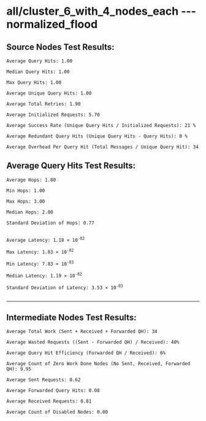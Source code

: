 # all/cluster_6_with_4_nodes_each --- normalized_flood
## Source Nodes Test Results:
	Average Query Hits: 1.00

	Median Query Hits: 1.00

	Max Query Hits: 1.00

	Average Unique Query Hits: 1.00

	Average Total Retries: 1.90

	Average Initialized Requests: 5.70

	Average Success Rate (Unique Query Hits / Initialized Requests): 21 %

	Average Redundant Query Hits (Unique Query Hits - Query Hits): 0 %

	Average Overhead Per Query Hit (Total Messages / Unique Query Hit): 34



## Average Query Hits Test Results:
<pre><code>Average Hops: 1.80

Min Hops: 1.00

Max Hops: 3.00

Median Hops: 2.00

Standard Deviation of Hops: 0.77


Average Latency: 1.18 × 10<sup>-02</sup>

Max Latency: 1.83 × 10<sup>-02</sup>

Min Latency: 7.83 × 10<sup>-03</sup>

Median Latency: 1.19 × 10<sup>-02</sup>

Standard Deviation of Latency: 3.53 × 10<sup>-03</sup>

</code></pre>

---------------------------------------------
## Intermediate Nodes Test Results:

	Average Total Work (Sent + Received + Forwarded QH): 34

	Average Wasted Requests ((Sent - Forwarded QH) / Received): 40%

	Average Query Hit Efficiency (Forwarded QH / Received): 6%

	Average Count of Zero Work Done Nodes (No Sent, Received, Forwarded QH): 9.95

	Average Sent Requests: 0.62

	Average Forwarded Query Hits: 0.08

	Average Received Requests: 0.81

	Average Count of Disabled Nodes: 0.00

